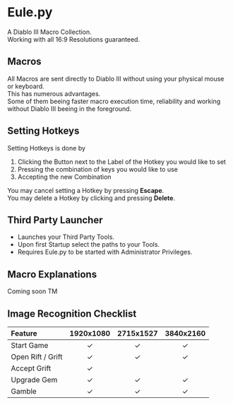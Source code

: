 # Eule.py

A Diablo III Macro Collection.\
Working with all 16:9 Resolutions guaranteed.

## Macros

All Macros are sent directly to Diablo III without using your physical mouse or keyboard.\
This has numerous advantages.\
Some of them beeing faster macro execution time, reliability and working without Diablo III beeing in the foreground.

## Setting Hotkeys

Setting Hotkeys is done by

1. Clicking the Button next to the Label of the Hotkey you would like to set
2. Pressing the combination of keys you would like to use
3. Accepting the new Combination

You may cancel setting a Hotkey by pressing __Escape__.\
You may delete a Hotkey by clicking and pressing __Delete__.

## Third Party Launcher

* Launches your Third Party Tools.
* Upon first Startup select the paths to your Tools.
* Requires Eule.py to be started with Administrator Privileges.

## Macro Explanations

Coming soon TM

## Image Recognition Checklist

| Feature           | 1920x1080 | 2715x1527 | 3840x2160 |
| :---------------- | :-------: | :-------: | :-------: |
| Start Game        | &#10003;  | &#10003;  | &#10003;  |
| Open Rift / Grift | &#10003;  | &#10003;  | &#10003;  |
| Accept Grift      | &#10003;  |           |           |
| Upgrade Gem       | &#10003;  | &#10003;  | &#10003;  |
| Gamble            | &#10003;  | &#10003;  | &#10003;  |
